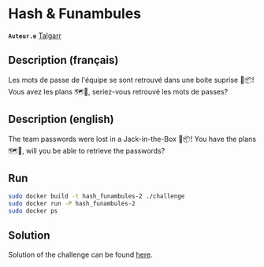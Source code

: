 # Hash & Funambules

**`Auteur.e`** [Talgarr](https://github.com/Talgarr)

## Description (français)

Les mots de passe de l'équipe se sont retrouvé dans une boite suprise 🤡📦!
Vous avez les plans 🗺️📏, seriez-vous retrouvé les mots de passes?

## Description (english)

The team passwords were lost in a Jack-in-the-Box 🤡📦!
You have the plans 🗺️📏, will you be able to retrieve the passwords?

## Run

```bash
sudo docker build -t hash_funambules-2 ./challenge
sudo docker run -P hash_funambules-2
sudo docker ps
```

## Solution

Solution of the challenge can be found [here](solution/).
